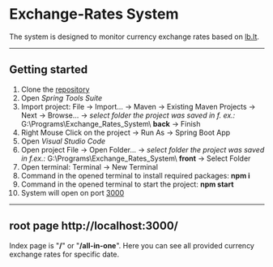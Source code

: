 # Exchange-Rates System
The system is designed to monitor currency exchange rates based on [lb.lt](https://www.lb.lt/lt/kasdien-skelbiami-euro-ir-uzsienio-valiutu-santykiai-skelbia-europos-centrinis-bankas).

___

## Getting started
1. Clone the [repository](https://github.com/Lukasevic-Robert/Exchange-Rates-Full-Stack)
2. Open _Spring Tools Suite_ 
3. Import project: File -> Import... -> Maven -> Existing Maven Projects -> Next -> Browse... ->
_select folder the project was saved in f. ex.:_ G:\Programs\Exchange_Rates_System\ **back** -> Finish
3. Right Mouse Click on the project -> Run As -> Spring Boot App
4. Open _Visual Studio Code_
5. Open project File -> Open Folder... -> _select folder the project was saved in f.ex.:_ G:\Programs\Exchange_Rates_System\ **front** -> Select Folder
3. Open terminal: Terminal -> New Terminal
4. Command in the opened terminal to install required packages:  **npm i**  
5. Command in the opened terminal to start the project: **npm start**
6. System will open on port [3000](http://localhost:3000/)

___

## root page http://localhost:3000/
Index page is "**/**" or "**/all-in-one**". Here you can see all provided currency exchange rates for specific date.
